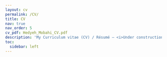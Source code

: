 ```yaml
---
layout: cv
permalink: /CV/
title: CV
nav: true
nav_order: 5
cv_pdf: Hedyeh_Mobahi_CV.pdf
description: 'My Curriculum vitae (CV) / Résumé — <i>Under construction, soon available...</i>'
toc:
  sidebar: left
---
```

